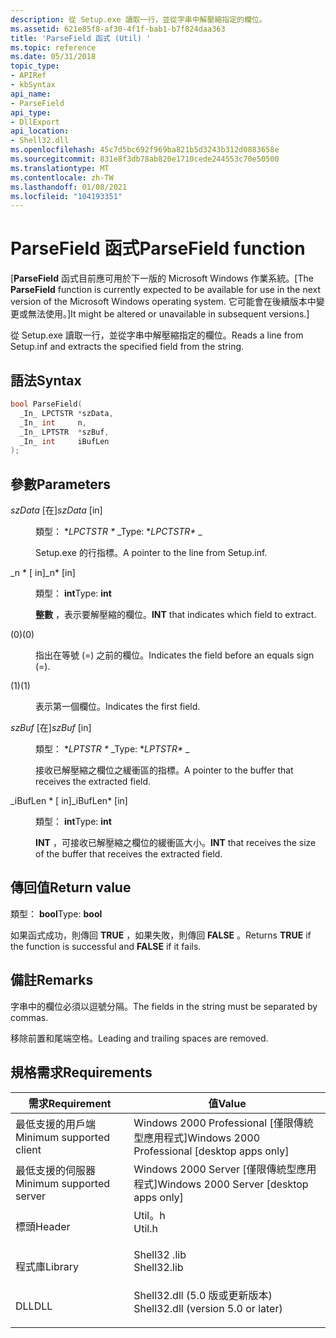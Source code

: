 ```yaml
---
description: 從 Setup.exe 讀取一行，並從字串中解壓縮指定的欄位。
ms.assetid: 621e85f8-af30-4f1f-bab1-b7f824daa363
title: 'ParseField 函式 (Util) '
ms.topic: reference
ms.date: 05/31/2018
topic_type:
- APIRef
- kbSyntax
api_name:
- ParseField
api_type:
- DllExport
api_location:
- Shell32.dll
ms.openlocfilehash: 45c7d5bc692f969ba821b5d3243b312d0883658e
ms.sourcegitcommit: 831e8f3db78ab820e1710cede244553c70e50500
ms.translationtype: MT
ms.contentlocale: zh-TW
ms.lasthandoff: 01/08/2021
ms.locfileid: "104193351"
---
```

# <a name="parsefield-function"></a><span data-ttu-id="e2c0d-103">ParseField 函式</span><span class="sxs-lookup"><span data-stu-id="e2c0d-103">ParseField function</span></span>

<span data-ttu-id="e2c0d-104">\[**ParseField** 函式目前應可用於下一版的 Microsoft Windows 作業系統。</span><span class="sxs-lookup"><span data-stu-id="e2c0d-104">\[The **ParseField** function is currently expected to be available for use in the next version of the Microsoft Windows operating system.</span></span> <span data-ttu-id="e2c0d-105">它可能會在後續版本中變更或無法使用。\]</span><span class="sxs-lookup"><span data-stu-id="e2c0d-105">It might be altered or unavailable in subsequent versions.\]</span></span>

<span data-ttu-id="e2c0d-106">從 Setup.exe 讀取一行，並從字串中解壓縮指定的欄位。</span><span class="sxs-lookup"><span data-stu-id="e2c0d-106">Reads a line from Setup.inf and extracts the specified field from the string.</span></span>

## <a name="syntax"></a><span data-ttu-id="e2c0d-107">語法</span><span class="sxs-lookup"><span data-stu-id="e2c0d-107">Syntax</span></span>


```C++
bool ParseField(
  _In_ LPCTSTR *szData,
  _In_ int     n,
  _In_ LPTSTR  *szBuf,
  _In_ int     iBufLen
);
```



## <a name="parameters"></a><span data-ttu-id="e2c0d-108">參數</span><span class="sxs-lookup"><span data-stu-id="e2c0d-108">Parameters</span></span>

<dl> <dt>

<span data-ttu-id="e2c0d-109">*szData* \[在\]</span><span class="sxs-lookup"><span data-stu-id="e2c0d-109">*szData* \[in\]</span></span>
</dt> <dd>

<span data-ttu-id="e2c0d-110">類型： \**LPCTSTR \** _</span><span class="sxs-lookup"><span data-stu-id="e2c0d-110">Type: \**LPCTSTR\** _</span></span>

<span data-ttu-id="e2c0d-111">Setup.exe 的行指標。</span><span class="sxs-lookup"><span data-stu-id="e2c0d-111">A pointer to the line from Setup.inf.</span></span>

</dd> <dt>

<span data-ttu-id="e2c0d-112">_n \* \[ in\]</span><span class="sxs-lookup"><span data-stu-id="e2c0d-112">_n\* \[in\]</span></span>
</dt> <dd>

<span data-ttu-id="e2c0d-113">類型： **int**</span><span class="sxs-lookup"><span data-stu-id="e2c0d-113">Type: **int**</span></span>

<span data-ttu-id="e2c0d-114">**整數** ，表示要解壓縮的欄位。</span><span class="sxs-lookup"><span data-stu-id="e2c0d-114">**INT** that indicates which field to extract.</span></span>

<dt>



 <span data-ttu-id="e2c0d-115"> (0)</span><span class="sxs-lookup"><span data-stu-id="e2c0d-115">(0)</span></span>


</dt> <dd>

<span data-ttu-id="e2c0d-116">指出在等號 (=) 之前的欄位。</span><span class="sxs-lookup"><span data-stu-id="e2c0d-116">Indicates the field before an equals sign (=).</span></span>

</dd> <dt>



 <span data-ttu-id="e2c0d-117">(1)</span><span class="sxs-lookup"><span data-stu-id="e2c0d-117">(1)</span></span>


</dt> <dd>

<span data-ttu-id="e2c0d-118">表示第一個欄位。</span><span class="sxs-lookup"><span data-stu-id="e2c0d-118">Indicates the first field.</span></span>

</dd> </dl> </dd> <dt>

<span data-ttu-id="e2c0d-119">*szBuf* \[在\]</span><span class="sxs-lookup"><span data-stu-id="e2c0d-119">*szBuf* \[in\]</span></span>
</dt> <dd>

<span data-ttu-id="e2c0d-120">類型： \**LPTSTR \** _</span><span class="sxs-lookup"><span data-stu-id="e2c0d-120">Type: \**LPTSTR\** _</span></span>

<span data-ttu-id="e2c0d-121">接收已解壓縮之欄位之緩衝區的指標。</span><span class="sxs-lookup"><span data-stu-id="e2c0d-121">A pointer to the buffer that receives the extracted field.</span></span>

</dd> <dt>

<span data-ttu-id="e2c0d-122">_iBufLen \* \[ in\]</span><span class="sxs-lookup"><span data-stu-id="e2c0d-122">_iBufLen\* \[in\]</span></span>
</dt> <dd>

<span data-ttu-id="e2c0d-123">類型： **int**</span><span class="sxs-lookup"><span data-stu-id="e2c0d-123">Type: **int**</span></span>

<span data-ttu-id="e2c0d-124">**INT** ，可接收已解壓縮之欄位的緩衝區大小。</span><span class="sxs-lookup"><span data-stu-id="e2c0d-124">**INT** that receives the size of the buffer that receives the extracted field.</span></span>

</dd> </dl>

## <a name="return-value"></a><span data-ttu-id="e2c0d-125">傳回值</span><span class="sxs-lookup"><span data-stu-id="e2c0d-125">Return value</span></span>

<span data-ttu-id="e2c0d-126">類型： **bool**</span><span class="sxs-lookup"><span data-stu-id="e2c0d-126">Type: **bool**</span></span>

<span data-ttu-id="e2c0d-127">如果函式成功，則傳回 **TRUE** ，如果失敗，則傳回 **FALSE** 。</span><span class="sxs-lookup"><span data-stu-id="e2c0d-127">Returns **TRUE** if the function is successful and **FALSE** if it fails.</span></span>

## <a name="remarks"></a><span data-ttu-id="e2c0d-128">備註</span><span class="sxs-lookup"><span data-stu-id="e2c0d-128">Remarks</span></span>

<span data-ttu-id="e2c0d-129">字串中的欄位必須以逗號分隔。</span><span class="sxs-lookup"><span data-stu-id="e2c0d-129">The fields in the string must be separated by commas.</span></span>

<span data-ttu-id="e2c0d-130">移除前置和尾端空格。</span><span class="sxs-lookup"><span data-stu-id="e2c0d-130">Leading and trailing spaces are removed.</span></span>

## <a name="requirements"></a><span data-ttu-id="e2c0d-131">規格需求</span><span class="sxs-lookup"><span data-stu-id="e2c0d-131">Requirements</span></span>



| <span data-ttu-id="e2c0d-132">需求</span><span class="sxs-lookup"><span data-stu-id="e2c0d-132">Requirement</span></span> | <span data-ttu-id="e2c0d-133">值</span><span class="sxs-lookup"><span data-stu-id="e2c0d-133">Value</span></span> |
|-------------------------------------|---------------------------------------------------------------------------------------------------------------|
| <span data-ttu-id="e2c0d-134">最低支援的用戶端</span><span class="sxs-lookup"><span data-stu-id="e2c0d-134">Minimum supported client</span></span><br/> | <span data-ttu-id="e2c0d-135">Windows 2000 Professional \[僅限傳統型應用程式\]</span><span class="sxs-lookup"><span data-stu-id="e2c0d-135">Windows 2000 Professional \[desktop apps only\]</span></span><br/>                                                    |
| <span data-ttu-id="e2c0d-136">最低支援的伺服器</span><span class="sxs-lookup"><span data-stu-id="e2c0d-136">Minimum supported server</span></span><br/> | <span data-ttu-id="e2c0d-137">Windows 2000 Server \[僅限傳統型應用程式\]</span><span class="sxs-lookup"><span data-stu-id="e2c0d-137">Windows 2000 Server \[desktop apps only\]</span></span><br/>                                                          |
| <span data-ttu-id="e2c0d-138">標頭</span><span class="sxs-lookup"><span data-stu-id="e2c0d-138">Header</span></span><br/>                   | <dl> <span data-ttu-id="e2c0d-139"><dt>Util。h</dt></span><span class="sxs-lookup"><span data-stu-id="e2c0d-139"><dt>Util.h</dt></span></span> </dl>                             |
| <span data-ttu-id="e2c0d-140">程式庫</span><span class="sxs-lookup"><span data-stu-id="e2c0d-140">Library</span></span><br/>                  | <dl> <span data-ttu-id="e2c0d-141"><dt>Shell32 .lib</dt></span><span class="sxs-lookup"><span data-stu-id="e2c0d-141"><dt>Shell32.lib</dt></span></span> </dl>                        |
| <span data-ttu-id="e2c0d-142">DLL</span><span class="sxs-lookup"><span data-stu-id="e2c0d-142">DLL</span></span><br/>                      | <dl> <span data-ttu-id="e2c0d-143"><dt>Shell32.dll (5.0 版或更新版本) </dt></span><span class="sxs-lookup"><span data-stu-id="e2c0d-143"><dt>Shell32.dll (version 5.0 or later)</dt></span></span> </dl> |



 

 




